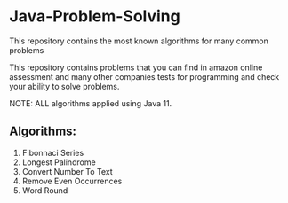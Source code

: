 # Java-Problem-Solving
This repository contains the most known algorithms for many common problems

This repository contains problems that you can find in amazon online assessment and many other companies tests for programming and check your ability to solve problems.

NOTE: ALL algorithms applied using Java 11.

## Algorithms:

  1. Fibonnaci Series
  2. Longest Palindrome
  3. Convert Number To Text
  4. Remove Even Occurrences
  5. Word Round
